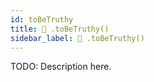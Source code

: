 ```yaml
---
id: toBeTruthy
title: 🔨 .toBeTruthy()
sidebar_label: 🔨 .toBeTruthy() 
---
```


TODO: Description here.
